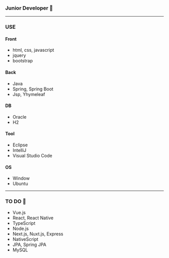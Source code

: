 ###  Junior Developer 🌱
---
### USE
#### Front
- html, css, javascript
- jquery
- bootstrap

#### Back
- Java
- Spring, Spring Boot
- Jsp, Yhymeleaf

#### DB
- Oracle
- H2

#### Tool
- Eclipse
- IntelliJ
- Visual Studio Code

#### OS
- Window
- Ubuntu
---
 ### TO DO 💬
 - Vue.js
 - React, React Native
 - TypeScript
 - Node.js
 - Next.js, Nuxt.js, Express
 - NativeScript
 - JPA, Spring JPA
 - MySQL
<!--
**KIMMOONKWAN/KIMMOONKWAN** is a ✨ _special_ ✨ repository because its `README.md` (this file) appears on your GitHub profile.

Here are some ideas to get you started:

- 🔭 I’m currently working on ...
- 🌱 I’m currently learning ...
- 👯 I’m looking to collaborate on ...
- 🤔 I’m looking for help with ...
- 💬 Ask me about ...
- 📫 How to reach me: ...
- 😄 Pronouns: ...
- ⚡ Fun fact: ...
-->
